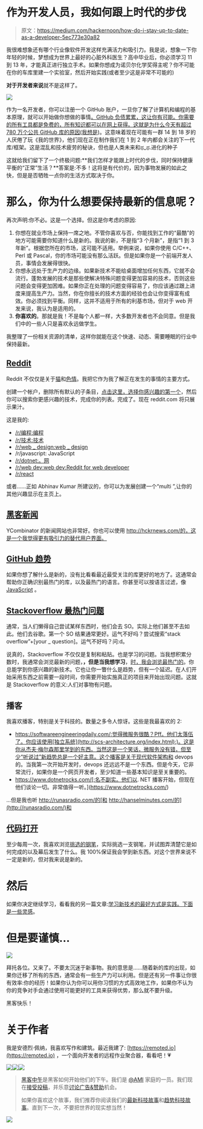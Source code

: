 # 作为开发人员，我如何跟上时代的步伐

> 原文：<https://medium.com/hackernoon/how-do-i-stay-up-to-date-as-a-developer-5ec773e30a82>

我很难想象还有哪个行业像软件开发这样充满活力和吸引力。我是说，想象一下你年轻的时候，梦想成为世界上最好的心脏外科医生？高中毕业后，你必须学习 11 到 13 年，才能真正进行独立手术。如果你想成为诺贝尔化学奖得主呢？你不可能在你的车库里建一个实验室，然后开始实践(或者至少这是非常不可能的)

**对于开发者来说**就不是这样了。

![](img/5d8951671dde2a3b14662372911ad491.png)

作为一名开发者，你可以注册一个 GitHub 账户，一旦你了解了计算机和编程的基本原理，就可以开始做你想做的事情[。GitHub 负债累累，这让你有可能。你需要的所有工具都是免费的，所有知识都可以在网上获得。这就是为什么今天有超过 780 万个公共 GitHub 库的原因(](https://www.edx.org/course/introduction-computer-science-harvardx-cs50x)[我想是](https://api.github.com/repositories?since=78000000))。这意味着现在可能有一群 14 到 18 岁的人厌倦了玩《我的世界》，他们现在正在制作我们在 1 到 2 年内都会关注的下一代库/框架。这是混乱和技术疲劳的秘诀，但也是人类未来和ಥ_ಥ.进化的种子

这就给我们留下了一个终极问题:**我们怎样才能跟上时代的步伐，同时保持健康平衡的“正常”生活？**答案是:不多！这将是有代价的，因为事物发展的如此之快，但是是否牺牲一点你的生活方式取决于你。

# 那么，你为什么想要保持最新的信息呢？

再次声明:你不必。这是一个选择。但这是你考虑的原因:

1.  你想在就业市场上保持一席之地。不管你喜欢与否，你能找到工作的“最酷”的地方可能需要你知道什么是新的。我说的新，不是指“3 个月新”，是指“1 到 3 年新”。根据您所在的市场，这可能不适用。举例来说，如果你使用 C/C++、Perl 或 Pascal，你的市场可能没有那么活跃。但是如果你是一个前端开发人员，事情会发展得很快。
2.  你想永远处于生产力的边缘。如果新技术不能给桌面增加任何东西，它就不会流行。蓬勃发展的技术是那些使解决特殊问题变得更加容易的技术，否则这些问题会变得更加困难。如果你正在处理的问题变得容易了，你应该通过跟上进度来提高生产力。当然，你在你擅长的技术方面的经验也会让你变得富有成效。你必须找到平衡。同样，这并不适用于所有的利基市场，但对于 web 开发来说，我认为是适用的。
3.  **你喜欢的**。那就是我！不是每个人都一样，大多数开发者也不会同意。但是我们中的一些人只是喜欢永远做学生。

我整理了一份相关资源的清单，这样你就能在这个快速、动态、需要睡眠的行业中保持最新。

## [Reddit](https://www.reddit.com/)

Reddit 不仅仅是关于[猫](https://www.reddit.com/r/Catsubs/wiki/index)和[色情](https://www.reddit.com/r/findareddit/duplicates/23xrbh/list_of_nsfw_reddits/)。我把它作为我了解正在发生的事情的主要方式。

创建一个帐户，删除所有默认的子条目，[点击这里，选择你感兴趣的第一个](https://www.reddit.com/r/computing/comments/2e38m6/master_list_of_tech_subreddits/)，然后你可以搜索你更感兴趣的技术，完成你的列表。完成了。现在 reddit.com 将只展示果汁。

这是我的:

*   [/r/编程:编程](https://www.reddit.com/r/programming/)
*   [/r/技术:技术](https://www.reddit.com/r/technology/)
*   [/r/web _ design:web _ design](https://www.reddit.com/r/web_design/)
*   /r/javascript: JavaScript
*   [/r/dotnet:。网](https://www.reddit.com/r/dotnet/)
*   [/r/web dev:web dev:Reddit for web developer](https://www.reddit.com/r/webdev/)
*   [/r/react](https://www.reddit.com/r/reactjs/)

或者……正如 Abhinav Kumar 所建议的，你可以为发展创建一个“multi ”,让你的其他兴趣显示在主页上。

## [黑客新闻](https://news.ycombinator.com/)

YCombinator 的新闻网站也非常好。你也可以使用 http://hckrnews.com/的，这是一个我觉得更有吸引力的替代用户界面。

## [GitHub 趋势](https://github.com/trending)

如果你想了解什么是新的，没有比看看最近最受关注的库更好的地方了。这通常会帮助你正确识别最热门的库，以及最热门的语言。你甚至可以按语言过滤，像 [JavaScript](https://github.com/trending/javascript) 。

## [Stackoverflow 最热门问题](http://stackoverflow.com/?tab=week)

通常，当人们懒得自己尝试某样东西时，他们会去 SO。实际上他们甚至不去如此。他们去谷歌。第一个 SO 结果通常更好。运气不好吗？尝试搜索“stack overflow”+[your _ question]。运气不好吗？问:d。

说真的，Stackoverflow 不仅仅是复制和粘贴。也是学习的问题。当我想积累分数时，我通常会浏览最新的问题，**，但是当我想学习**，[时，我会浏览最热门的](http://stackoverflow.com/?tab=week)。你总能学到你感兴趣的新技术。它也让你一瞥什么是趋势，但有一个延迟。在人们开始采用东西之前需要一段时间，你需要开始实施真正的项目来开始出现问题。这就是 Stackoverflow 的意义:人们对事物有问题。

## 播客

我喜欢播客，特别是关于科技的。数量之多令人惊讶。这些是我最喜欢的 2:

*   https://softwareengineeringdaily.com/:觉得微服务很酷？Pff。他们太落伍了。你应该使用[独立系统](http://scs-architecture.org/index.html):)。这是你从杰夫·梅尔森那里学到的东西。当然这是一个笑话，微服务没有错，但至少“听说过”新趋势总是一个好主意。这个播客是关于现代软件架构和 devops 的。当我第一次开始开发时，devops 还远远不是一个东西。但是今天，它非常流行，如果你是一个网页开发者，至少知道一些基本知识是至关重要的。
*   https://www.dotnetrocks.com/[:名不副实。他们以. NET 播客开始，但现在他们谈论一切。非常值得一听。](https://www.dotnetrocks.com/)

…但是我也听 http://runasradio.com/的[和 http://hanselminutes.com/的](http://runasradio.com/)和

## [代码打开](http://codepen.io/)

至少每周一次，我喜欢浏览[挑选的钢笔](http://codepen.io/)，实际挑选一支钢笔，并试图弄清楚它是如何完成的以及幕后发生了什么。我 100%保证我会学到新东西。对这个世界来说不一定是新的，但对我来说是新的。

# 然后

如果你决定继续学习，看看我的另一篇文章:[学习新技术的最好方式是实践。下面是一些灵感](/@andrerpena/the-best-way-to-learn-new-technologies-is-by-doing-heres-some-inspiration-6ca144216790#.7xtet4msf)。

# 但是要谨慎…

![](img/8a49ff7a39f9d4edd2783f7b77dae4b9.png)

拜托各位。又来了。不要太沉迷于新事物。我的意思是……随着新的库的出现，如果你迁移了所有的东西，通常会有一些生产力可以利用。但是还有另一件事让你很有效率:你的经历！如果你认为你可以用你习惯的方式高效地工作，如果你不认为你的竞争对手会通过使用可能更好的工具来获得优势，那么就不要升级。

黑客快乐！

# 关于作者

我是安德烈·佩纳，我喜欢写作和建筑。最近我建了: [https://remoted.io](https://remoted.io) ，一个面向开发者的远程作业聚合器，看看吧！💗

[![](img/50ef4044ecd4e250b5d50f368b775d38.png)](http://bit.ly/HackernoonFB)[![](img/979d9a46439d5aebbdcdca574e21dc81.png)](https://goo.gl/k7XYbx)[![](img/2930ba6bd2c12218fdbbf7e02c8746ff.png)](https://goo.gl/4ofytp)

> [黑客中午](http://bit.ly/Hackernoon)是黑客如何开始他们的下午。我们是 [@AMI](http://bit.ly/atAMIatAMI) 家庭的一员。我们现在[接受投稿](http://bit.ly/hackernoonsubmission)，并乐意[讨论广告&赞助](mailto:partners@amipublications.com)机会。
> 
> 如果你喜欢这个故事，我们推荐你阅读我们的[最新科技故事](http://bit.ly/hackernoonlatestt)和[趋势科技故事](https://hackernoon.com/trending)。直到下一次，不要把世界的现实想当然！

![](img/be0ca55ba73a573dce11effb2ee80d56.png)